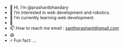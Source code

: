 - 👋 Hi, I’m @prashantbhandary
- 👀 I’m interested in web development and robotics.
- 🌱 I’m currently learning web development.
- 💞️ 
- 📫 How to reach me email : santhprashant@gmail.com
- 😄 
- ⚡ Fun fact: ...

<!---
prashantbhandary/prashantbhandary is a ✨ special ✨ repository because its `README.md` (this file) appears on your GitHub profile.
You can click the Preview link to take a look at your changes.
--->
